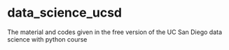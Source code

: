 # data_science_ucsd
The material and codes given in the free version of the UC San Diego data science with python course
